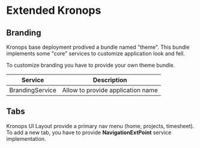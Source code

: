 # Extended Kronops

## Branding

Kronops base deployment prodived a bundle named "theme". 
This bundle implements some "core" services to customize application look and fell.

To customize branding you have to provide your own theme bundle.


| Service         | Description                       |
|-----------------|-----------------------------------|
| BrandingService | Allow to provide application name |


## Tabs

Kronops UI Layout provide a primary nav menu (home, projects, timesheet).
To add a new tab, you have to provide **NavigationExtPoint** service implementation.